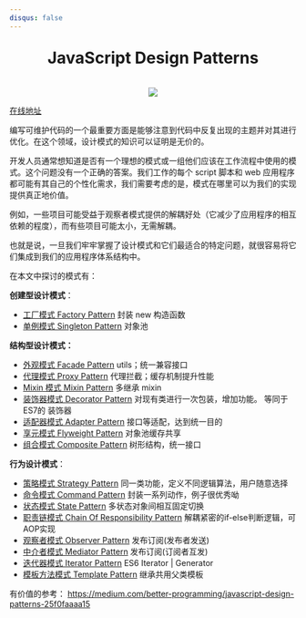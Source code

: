 ```yaml
---
disqus: false
---
```


<h1 align="center" style="margin: 30px 0 35px;">JavaScript Design Patterns</h1>
<p align="center">
  <a href="https://travis-ci.org/AngusYang9/javascript-design-pattern"><img src="https://travis-ci.org/AngusYang9/javascript-design-pattern.svg?branch=master" /></a>
</p>

[在线地址](http://www.90paw.com:3002/)

编写可维护代码的一个最重要方面是能够注意到代码中反复出现的主题并对其进行优化。在这个领域，设计模式的知识可以证明是无价的。

开发人员通常想知道是否有一个理想的模式或一组他们应该在工作流程中使用的模式。这个问题没有一个正确的答案。我们工作的每个 script 脚本和 web 应用程序都可能有其自己的个性化需求，我们需要考虑的是，模式在哪里可以为我们的实现提供真正地价值。

例如，一些项目可能受益于观察者模式提供的解耦好处（它减少了应用程序的相互依赖的程度），而有些项目可能太小，无需解耦。

也就是说，一旦我们牢牢掌握了设计模式和它们最适合的特定问题，就很容易将它们集成到我们的应用程序体系结构中。

在本文中探讨的模式有：

**创建型设计模式**：

- [工厂模式 Factory Pattern](/工厂模式.html)        封装 new 构造函数
- [单例模式 Singleton Pattern](/单例模式.html)      对象池

**结构型设计模式：**

- [外观模式 Facade Pattern](/外观模式.html)	        utils；统一兼容接口
- [代理模式 Proxy Pattern](/代理模式.html)	        代理拦截；缓存机制提升性能
- [Mixin 模式 Mixin Pattern](/Mixin模式.html)          多继承 mixin
- [装饰器模式 Decorator Pattern](/装饰器模式.html)      对现有类进行一次包装，增加功能。 等同于 ES7的 装饰器
- [适配器模式 Adapter Pattern](/适配器模式.html)        接口等适配，达到统一目的
- [享元模式 Flyweight Pattern](/享元模式.html)                 对象池缓存共享
- [组合模式 Composite Pattern](/组合模式.html)         树形结构，统一接口

**行为设计模式**：

- [策略模式 Strategy Pattern](/策略模式.html)	        同一类功能，定义不同逻辑算法，用户随意选择
- [命令模式 Command Pattern](/命令模式.html)           封装一系列动作，例子很优秀呦
- [状态模式 State Pattern](/状态模式.html)	        多状态对象间相互固定切换
- [职责链模式 Chain Of Responsibility Pattern](/职责链模式.html)	        解耦紧密的if-else判断逻辑，可AOP实现
- [观察者模式 Observer Pattern](/观察者模式.html)	发布订阅(发布者发送)
- [中介者模式 Mediator Pattern](/中介者模式.html)    发布订阅(订阅者互发)
- [迭代器模式 Iterator Pattern](/迭代器模式.html)    ES6 Iterator | Generator
- [模板方法模式 Template Pattern](/模板方法模式.html)    继承共用父类模板

有价值的参考： https://medium.com/better-programming/javascript-design-patterns-25f0faaaa15
